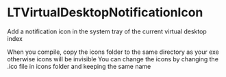 # LTVirtualDesktopNotificationIcon
Add a notification icon in the system tray of the current virtual desktop index

When you compile, copy the icons folder to the same directory as your exe otherwise icons will be invisible
You can change the icons by changing the .ico file in icons folder and keeping the same name
